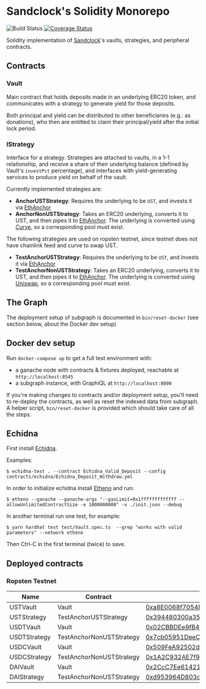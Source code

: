 # Sandclock's Solidity Monorepo

![Build Status](https://github.com/lindy-labs/sc_solidity-contracts/workflows/CI/badge.svg)
[![Coverage Status](https://coveralls.io/repos/github/lindy-labs/sc_solidity-contracts/badge.svg)](https://coveralls.io/github/lindy-labs/sc_solidity-contracts)

Solidity implementation of [Sandclock]'s vaults, strategies, and peripheral contracts.

## Contracts

### Vault

Main contract that holds deposits made in an underlying ERC20 token, and
communicates with a strategy to generate yield for those deposits.

Both principal and yield can be distributed to other beneficiaries (e.g.: as
donations), who then are entitled to claim their principal/yield after the
initial lock period.

### IStrategy

Interface for a strategy. Strategies are attached to vaults, in a 1-1
relationship, and receive a share of their underlying balance (defined by
Vault's `investPct` percentage), and interfaces with yield-generating services
to produce yield on behalf of the vault.

Currently implemented strategies are:

- **AnchorUSTStrategy**: Requires the underlying to be `UST`, and invests it via
  [EthAnchor]
- **AnchorNonUSTStrategy**: Takes an ERC20 underlying, converts it to UST, and
  then pipes it to [EthAnchor]. The underlying is converted using
  [Curve], so a corresponding pool must exist.

The following strategies are used on ropsten testnet, since testnet does not have chainlink feed and curve to swap UST.

- **TestAnchorUSTStrategy**: Requires the underlying to be `UST`, and invests it via
  [EthAnchor]
- **TestAnchorNonUSTStrategy**: Takes an ERC20 underlying, converts it to UST, and
  then pipes it to [EthAnchor]. The underlying is converted using
  [Uniswap], so a corresponding pool must exist.

[sandclock]: https://sandclock.org
[curve]: https://curve.fi
[ethanchor]: https://docs.anchorprotocol.com/ethanchor/ethanchor
[uniswap]: https://uniswap.org/

## The Graph

The deployment setup of subgraph is documented in `bin/reset-docker` (see
section below, about the Docker dev setup)

## Docker dev setup

Run `docker-compose up` to get a full test environment with:

- a ganache node with contracts & fixtures deployed, reachable at
  `http://localhost:8545`
- a subgraph instance, with GraphiQL at `http://localhost:8000`

If you're making changes to contracts and/or deployment setup, you'll need to
re-deploy the contracts, as well as reset the indexed data from subgraph.
A helper script, `bin/reset-docker` is provided which should take care of all
the steps.

## Echidna

First install [Echidna]. 

Examples:

`$ echidna-test . --contract Echidna_Valid_Deposit --config contracts/echidna/Echidna_Deposit_Withdraw.yml`

In order to initialize echidna install [Etheno] and run:

`$ etheno --ganache --ganache-args "--gasLimit=0x1fffffffffffff --allowUnlimitedContractSize -e 1000000000" -x ./init.json --debug`

In another terminal run one test, for example:

`$ yarn hardhat test test/Vault.spec.ts  --grep "works with valid parameters" --network etheno`

Then Ctrl-C in the first terminal (twice) to save.

[echidna]: https://github.com/crytic/echidna
[etheno]: https://github.com/crytic/etheno

## Deployed contracts

### Ropsten Testnet

| Name         | Contract                 | Address                                                                                                                       |
| ------------ | ------------------------ | ----------------------------------------------------------------------------------------------------------------------------- |
| USTVault     | Vault                    | [0xa8E0068f7054Bfc4257777865d6C15A256419B84](https://ropsten.etherscan.io/address/0xa8E0068f7054Bfc4257777865d6C15A256419B84) |
| USTStrategy  | TestAnchorUSTStrategy    | [0x394480300a35558338d32bBE7263d447BA0d409E](https://ropsten.etherscan.io/address/0x394480300a35558338d32bBE7263d447BA0d409E) |
| USDTVault    | Vault                    | [0x02CBBDEe9fB4DBBa46802Dff1669a2D416a8e835](https://ropsten.etherscan.io/address/0x02CBBDEe9fB4DBBa46802Dff1669a2D416a8e835) |
| USDTStrategy | TestAnchorNonUSTStrategy | [0x7cb05951DeeC3056641Aef24B480c09e7F488CAB](https://ropsten.etherscan.io/address/0x7cb05951DeeC3056641Aef24B480c09e7F488CAB) |
| USDCVault    | Vault                    | [0x509FeA92502d559CE6D50CD7a5e91EF0EE6c7074](https://ropsten.etherscan.io/address/0x509FeA92502d559CE6D50CD7a5e91EF0EE6c7074) |
| USDCStrategy | TestAnchorNonUSTStrategy | [0x1A2C932AE7f9A7ad0CB3A9896AbF4E59460B0e76](https://ropsten.etherscan.io/address/0x1A2C932AE7f9A7ad0CB3A9896AbF4E59460B0e76) |
| DAIVault     | Vault                    | [0x2CcC7Ee614212a944e1F034E96A406764EDb675A](https://ropsten.etherscan.io/address/0x2CcC7Ee614212a944e1F034E96A406764EDb675A) |
| DAIStrategy  | TestAnchorNonUSTStrategy | [0xd953964D803c1a522a819Ac07045EfD9B3fAeb12](https://ropsten.etherscan.io/address/0xd953964D803c1a522a819Ac07045EfD9B3fAeb12) |
